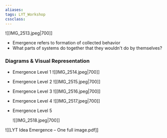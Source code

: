 ```yaml
---
aliases:
tags: LYT_Workshop 
cssclass: 
---
```


![[IMG_2513.jpeg|700]]

- Emergence refers to formation of collected behavior
- What parts of systems do together that they wouldn't do by themselves?

### Diagrams & Visual Representation
- Emergence Level 1
	![[IMG_2514.jpeg|700]]
- Emergence Level 2
	![[IMG_2515.jpeg|700]]
- Emergence Level 3
	![[IMG_2516.jpeg|700]]
- Emergence Level 4
	![[IMG_2517.jpeg|700]]
- Emergence Level 5


	![[IMG_2518.jpeg|700]]

![[LYT Idea Emergence – One full image.pdf]]